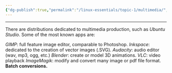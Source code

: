 ```yaml
---
{"dg-publish":true,"permalink":"/linux-essentials/topic-1/multimedia/","noteIcon":""}
---
```


---
There are distributions dedicated to multimedia production, such as _Ubuntu Studio_. Some of the most known apps are:

_GIMP_: full feature image editor, comparable to Photoshop.
_Inkspace_: dedicated to the creation of vector images (.SVG).
_Audacity_: audio editor (wav, mp3, ogg, etc.)
_Blender_: create or model 3D animations.
_VLC_: video playback
_ImageMagik_: modify and convert many image or pdf file format. **Batch conversions.**




